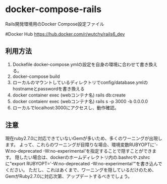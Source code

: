 # docker-compose-rails
Rails開発環境用のDocker Compose設定ファイル

#Docker Hub
https://hub.docker.com/r/wutchy/rails6_dev

## 利用方法
1. Dockefile docker-compose.ymlの設定を自身の環境に合わせて書き換える。
2. docker-compose build
3. ローカルのマウントしているディレクトリでconfig/database.ymlのhostnameとpasswordを書き換える
4. docker container exec (webコンテナ名) rails db:create
5. docker contaienr exec (webコンテナ名) rails s -p 3000 -b 0.0.0.0
6. ローカルでlocalhost:3000にアクセスし、動作確認。

## 注意
現在ruby2.7.0に対応できていないGemが多いため、多くのワーニングが出現します。
よって、これらのワーニングが目障りな場合、環境変数RUBYOPTに'-W:no-deprecated -W:no-experimental'を指定することで隠すことができます。
隠したい場合は、dockerのホームディレクトリ内の.bashrcや.zshrcに"export RUBYOPT='-W:no-deprecated -W:no-experimental'"を書き込んでください。
ただし、これはあくまで、ワーニングを隠しているだけのため、GemがRuby2.7.0に対応次第、アップデートするべきでしょう。
